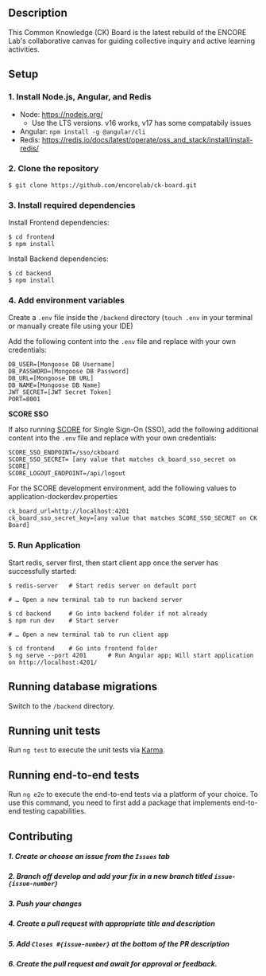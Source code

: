 ## Description

This Common Knowledge (CK) Board is the latest rebuild of the ENCORE Lab's collaborative canvas for guiding collective inquiry and active learning activities.

## Setup

### 1. Install Node.js, Angular, and Redis

- Node: https://nodejs.org/
  - Use the LTS versions. v16 works, v17 has some compatabily issues
- Angular: `npm install -g @angular/cli `
- Redis: https://redis.io/docs/latest/operate/oss_and_stack/install/install-redis/

### 2. Clone the repository

```shell
$ git clone https://github.com/encorelab/ck-board.git
```

### 3. Install required dependencies

Install Frontend dependencies:

```shell
$ cd frontend
$ npm install
```

Install Backend dependencies:

```shell
$ cd backend
$ npm install
```

### 4. Add environment variables

Create a `.env` file inside the `/backend` directory (`touch .env` in your terminal or manually create file using your IDE)

Add the following content into the `.env` file and replace with your own credentials:

```
DB_USER=[Mongoose DB Username]
DB_PASSWORD=[Mongoose DB Password]
DB_URL=[Mongoose DB URL]
DB_NAME=[Mongoose DB Name]
JWT_SECRET=[JWT Secret Token]
PORT=8001
```

**SCORE SSO**

If also running [SCORE](https://github.com/WISE-Community/WISE-Docker-Dev) for Single Sign-On (SSO), add the following additional content into the `.env` file and replace with your own credentials:

```
SCORE_SSO_ENDPOINT=/sso/ckboard
SCORE_SSO_SECRET= [any value that matches ck_board_sso_secret on SCORE]
SCORE_LOGOUT_ENDPOINT=/api/logout 
```

For the SCORE development environment, add the following values to application-dockerdev.properties 

```
ck_board_url=http://localhost:4201
ck_board_sso_secret_key=[any value that matches SCORE_SSO_SECRET on CK Board]
```

### 5. Run Application

Start redis, server first, then start client app once the server has successfully started:

```shell
$ redis-server   # Start redis server on default port

# … Open a new terminal tab to run backend server

$ cd backend     # Go into backend folder if not already
$ npm run dev    # Start server

# … Open a new terminal tab to run client app

$ cd frontend    # Go into frontend folder
$ ng serve --port 4201      # Run Angular app; Will start application on http://localhost:4201/
```

## Running database migrations

Switch to the `/backend` directory.



## Running unit tests

Run `ng test` to execute the unit tests via [Karma](https://karma-runner.github.io).

## Running end-to-end tests

Run `ng e2e` to execute the end-to-end tests via a platform of your choice. To use this command, you need to first add a package that implements end-to-end testing capabilities.

## Contributing

##### 1. Create or choose an issue from the `Issues` tab

##### 2. Branch off develop and add your fix in a new branch titled `issue-{issue-number}`

##### 3. Push your changes

##### 4. Create a pull request with appropriate title and description

##### 5. Add `Closes #{issue-number}` at the bottom of the PR description

##### 6. Create the pull request and await for approval or feedback.

